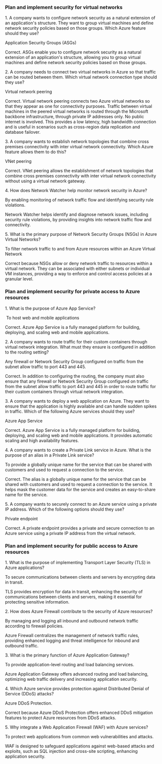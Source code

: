 ### Plan and implement security for virtual networks
1. A company wants to configure network security as a natural extension of an application's structure. They want to group virtual machines and define network security policies based on those groups. Which Azure feature should they use?

Application Security Groups (ASGs)

Correct. ASGs enable you to configure network security as a natural extension of an application's structure, allowing you to group virtual machines and define network security policies based on those groups.

2. A company needs to connect two virtual networks in Azure so that traffic can be routed between them. Which virtual network connection type should they use?

Virtual network peering

Correct. Virtual network peering connects two Azure virtual networks so that they appear as one for connectivity purposes. Traffic between virtual machines in the peered virtual networks is routed through the Microsoft backbone infrastructure, through private IP addresses only. No public internet is involved. This provides a low latency, high bandwidth connection and is useful in scenarios such as cross-region data replication and database failover.

3. A company wants to establish network topologies that combine cross premises connectivity with inter virtual network connectivity. Which Azure feature allows them to do this?

VNet peering

Correct. VNet peering allows the establishment of network topologies that combine cross premises connectivity with inter virtual network connectivity without using a virtual network gateway.

4. How does Network Watcher help monitor network security in Azure?

By enabling monitoring of network traffic flow and identifying security rule violations.

Network Watcher helps identify and diagnose network issues, including security rule violations, by providing insights into network traffic flow and connectivity.

5. What is the primary purpose of Network Security Groups (NSGs) in Azure Virtual Networks?

To filter network traffic to and from Azure resources within an Azure Virtual Network

Correct because NSGs allow or deny network traffic to resources within a virtual network. They can be associated with either subnets or individual VM instances, providing a way to enforce and control access policies at a granular level.
### Plan and implement security for private access to Azure resources
1. What is the purpose of Azure App Service?

 To host web and mobile applications

Correct. Azure App Service is a fully managed platform for building, deploying, and scaling web and mobile applications.

2. A company wants to route traffic for their custom containers through virtual network integration. What must they ensure is configured in addition to the routing setting?

Any firewall or Network Security Group configured on traffic from the subnet allow traffic to port 443 and 445.

Correct. In addition to configuring the routing, the company must also ensure that any firewall or Network Security Group configured on traffic from the subnet allow traffic to port 443 and 445 in order to route traffic for their custom containers through virtual network integration.

3. A company wants to deploy a web application on Azure. They want to ensure that the application is highly available and can handle sudden spikes in traffic. Which of the following Azure services should they use?

Azure App Service

Correct. Azure App Service is a fully managed platform for building, deploying, and scaling web and mobile applications. It provides automatic scaling and high availability features.

4. A company wants to create a Private Link service in Azure. What is the purpose of an alias in a Private Link service?

To provide a globally unique name for the service that can be shared with customers and used to request a connection to the service.

Correct. The alias is a globally unique name for the service that can be shared with customers and used to request a connection to the service. It helps mask the customer data for the service and creates an easy-to-share name for the service.

5. A company wants to securely connect to an Azure service using a private IP address. Which of the following options should they use?

Private endpoint

Correct. A private endpoint provides a private and secure connection to an Azure service using a private IP address from the virtual network.
### Plan and implement security for public access to Azure resources
1. What is the purpose of implementing Transport Layer Security (TLS) in Azure applications?

To secure communications between clients and servers by encrypting data in transit.

TLS provides encryption for data in transit, enhancing the security of communications between clients and servers, making it essential for protecting sensitive information.

2. How does Azure Firewall contribute to the security of Azure resources?

By managing and logging all inbound and outbound network traffic according to firewall policies.

Azure Firewall centralizes the management of network traffic rules, providing enhanced logging and threat intelligence for inbound and outbound traffic.

3. What is the primary function of Azure Application Gateway?

To provide application-level routing and load balancing services.

Azure Application Gateway offers advanced routing and load balancing, optimizing web traffic delivery and increasing application security.

4. Which Azure service provides protection against Distributed Denial of Service (DDoS) attacks?

Azure DDoS Protection.

Correct because Azure DDoS Protection offers enhanced DDoS mitigation features to protect Azure resources from DDoS attacks.

5. Why integrate a Web Application Firewall (WAF) with Azure services?

To protect web applications from common web vulnerabilities and attacks.

WAF is designed to safeguard applications against web-based attacks and exploits, such as SQL injection and cross-site scripting, enhancing application security.